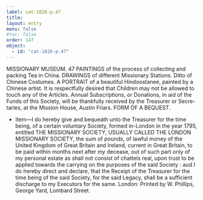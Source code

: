 ```yaml
---
label: cat-1826-p.47
title: 
layout: entry
menu: false
#toc: false
order: 147
object:
  - id: "cat-1826-p.47"
---
```


MISSIONARY MUSEUM.
47
PAINTINGS of the process of collecting and packing
Tea in China.
DRAWINGS of different Missionary Stations.
Ditto of Chinese Costumes.
A PORTRAIT of a beautiful Hindoostanee, painted by a
Chinese artist.
It is respectfully desired that Children may not be allowed to
touch any of the Articles.
Annual Subscriptions, or Donations, in aid of the Funds of this
Society, will be thankfully received by the Treasurer or Secre-
taries, at the Mission House, Austin Friars.
FORM OF A BEQUEST.
* Item—I do hereby give and bequeath unto the Treasurer for the
time being, of a certain voluntary Society, formed in-London in the
year 1795, entitled THE MISSIONARY SOCIETY, USUALLY CALLED THE
LONDON MISSIONARY SOCIETY, the sum of
pounds, of lawful money of the United Kingdom of Great Britain and
Ireland, current in Great Britain, to be paid within
months
next after my decease, out of such part only of my personal estate as
shall not consist of chattels real, upon trust to be applied towards the
carrying on the purposes of the said Society : aud I do hereby direct
and declare, that the Receipt of the Treasurer for the time being of
the said Society, for the said Legacy, shall be a sufficient discharge to
my Executors for the same.
London: Printed by W. Phillips, George Yard, Lombard Street.